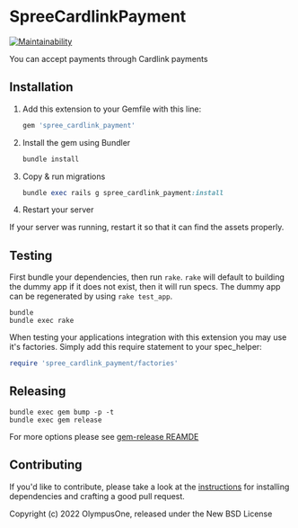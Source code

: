 # SpreeCardlinkPayment

[![Maintainability](https://api.codeclimate.com/v1/badges/f05698ea99a9753420ee/maintainability)](https://codeclimate.com/github/olympusone/spree_cardlink_payment/maintainability)

You can accept payments through Cardlink payments

## Installation

1. Add this extension to your Gemfile with this line:

    ```ruby
    gem 'spree_cardlink_payment'
    ```

2. Install the gem using Bundler

    ```ruby
    bundle install
    ```

3. Copy & run migrations

    ```ruby
    bundle exec rails g spree_cardlink_payment:install
    ```

4. Restart your server

  If your server was running, restart it so that it can find the assets properly.

## Testing

First bundle your dependencies, then run `rake`. `rake` will default to building the dummy app if it does not exist, then it will run specs. The dummy app can be regenerated by using `rake test_app`.

```shell
bundle
bundle exec rake
```

When testing your applications integration with this extension you may use it's factories.
Simply add this require statement to your spec_helper:

```ruby
require 'spree_cardlink_payment/factories'
```

## Releasing

```shell
bundle exec gem bump -p -t
bundle exec gem release
```

For more options please see [gem-release REAMDE](https://github.com/svenfuchs/gem-release)

## Contributing

If you'd like to contribute, please take a look at the
[instructions](CONTRIBUTING.md) for installing dependencies and crafting a good
pull request.

Copyright (c) 2022 OlympusOne, released under the New BSD License
